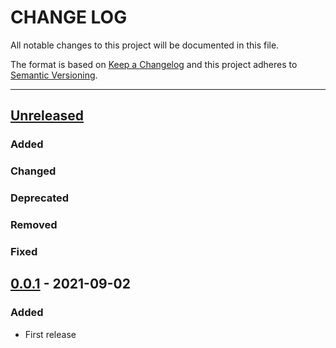 # CHANGE LOG
All notable changes to this project will be documented in this file.

The format is based on [Keep a Changelog](http://keepachangelog.com/)
and this project adheres to [Semantic Versioning](http://semver.org/).

----
## [Unreleased]

### Added

### Changed

### Deprecated

### Removed

### Fixed

## [0.0.1] - 2021-09-02

### Added

* First release

<!-- Releases -->
[Unreleased]: https://github.com/cucumber/common/compare/monaco/v0.0.1...main
[0.0.1]:      https://github.com/cucumber/common/tree/monaco/v0.0.1

<!-- Contributors in alphabetical order -->
[aslakhellesoy]:    https://github.com/aslakhellesoy
